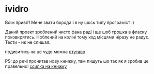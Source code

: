# ividro
Всім привіт! 
Мене звати борода і я ну шось типу програміст :)

Даний проект зроблений чисто фана раді і ще шоб трошка в фласку поковирятись. Hоблений на коліні тому код місцями ніразу не радує. Тести - нє не слишал.

подивитись на це чудо можна [отутаво](http://boroda-ividrowatcher.rhcloud.com/)
 
PS: до речі прочитав нову книжку, там пишуть шо так як я зробив це правельно! [ссилка на книжку](https://www.dropbox.com/s/bnw096saf3g4jp0/10345815_10206400258475417_5721065529892636378_n.jpg)
